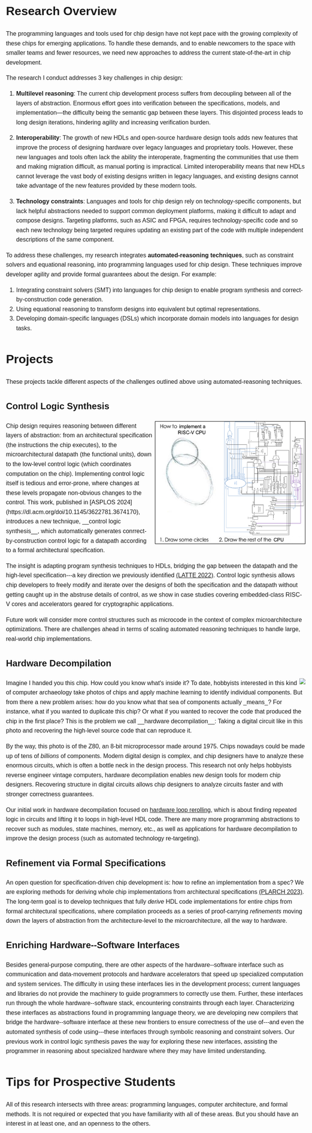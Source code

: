 <meta charset="utf-8">
<meta name="viewport" content="width=device-width, initial-scale=1.0, maximum-scale=10, user-scalable=yes">
<title>Research</title>
<style>
    body{
        margin: 1em auto;
        max-width: 800px;
        padding: 0.6em;
        font: 1.0em/1.6 sans-serif;
    }
    footer {
	    text-align: right;
	    margin-top: 80px;
	    padding-bottom: 20px;
    }
</style>

# Research Overview

The programming languages and tools used for chip design have not kept pace with the growing complexity of these chips for emerging applications.
To handle these demands, and to enable newcomers to the space with smaller teams and fewer resources, we need new approaches to address the current state-of-the-art in chip development.

The research I conduct addresses 3 key challenges in chip design:

1. __Multilevel reasoning__: The current chip development process suffers from decoupling between all of the layers of abstraction.
Enormous effort goes into verification between the specifications, models, and implementation—the difficulty being the semantic gap between these layers.
This disjointed process leads to long design iterations, hindering agility and increasing verification burden.

2. __Interoperability__: The growth of new HDLs and open-source hardware design tools adds new features that improve the process of designing hardware over legacy languages and proprietary tools.
However, these new languages and tools often lack the ability the interoperate, fragmenting the communities that use them and making migration difficult, as manual porting is impractical.
Limited interoperability means that new HDLs cannot leverage the vast body of existing designs written in legacy languages, and existing designs cannot take advantage of the new features provided by these modern tools.

3. __Technology constraints__: Languages and tools for chip design rely on technology-specific components, but lack helpful abstractions needed to support common deployment platforms, making it difficult to adapt and compose designs.
Targeting platforms, such as ASIC and FPGA, requires technology-specific code and so each new technology being targeted requires updating an existing part of the code with multiple independent descriptions of the same component.

To address these challenges, my research integrates __automated-reasoning techniques__, such as constraint solvers and equational reasoning, into programming languages used for chip design.
These techniques improve developer agility and provide formal guarantees about the design.
For example:

1. Integrating constraint solvers (SMT) into languages for chip design to enable program synthesis and correct-by-construction code generation.
2. Using equational reasoning to transform designs into equivalent but optimal representations.
3. Developing domain-specific languages (DSLs) which incorporate domain models into languages for design tasks.

# Projects

These projects tackle different aspects of the challenges outlined above using automated-reasoning techniques.

## Control Logic Synthesis

<img style="float: right; max-width: 50%; margin-left: 5px; border:1px solid #000000" src="assets/restoftheowl.png">
Chip design requires reasoning between different layers of abstraction: from an architectural specification (the instructions the chip executes), to the microarchitectural datapath (the functional units), down to the low-level control logic (which coordinates computation on the chip).
Implementing control logic itself is tedious and error-prone, where changes at these levels propagate non-obvious changes to the control.
This work, published in [ASPLOS 2024](https://dl.acm.org/doi/10.1145/3622781.3674170), introduces a new technique, __control logic synthesis__, which automatically generates conrrect-by-construction control logic for a datapath according to a formal architectural specification.

The insight is adapting program synthesis techniques to HDLs, bridging the gap between the datapath and the high-level specification---a key direction we previously identified [(LATTE 2022)](papers/a-position-on-program-synthesis-for-processor-development.pdf).
Control logic synthesis allows chip developers to freely modify and iterate over the designs of both the specification and the datapath without getting caught up in the abstruse details of control, as we show in case studies covering embedded-class RISC-V cores and accelerators geared for cryptographic applications.

Future work will consider more control structures such as microcode in the context of complex microarchitecture optimizations.
There are challenges ahead in terms of scaling automated reasoning techniques to handle large, real-world chip implementations.

## Hardware Decompilation

<img style="float: right; max-width: 30%; margin-left: 5px;" src="assets/z80-comp.png">
Imagine I handed you this chip.
How could you know what's inside it?
To date, hobbyists interested in this kind of computer archaeology take photos of chips and apply machine learning to identify individual components.
But from there a new problem arises: how do you know what that sea of components actually _means_?
For instance, what if you wanted to duplicate this chip?
Or what if you wanted to recover the code that produced the chip in the first place?
This is the problem we call __hardware decompilation__:
Taking a digital circuit like in this photo and recovering the high-level source code that can reproduce it.

By the way, this photo is of the Z80, an 8-bit microprocessor made around 1975.
Chips nowadays could be made up of tens of _billions_ of components.
Modern digital design is complex, and chip designers have to analyze these enormous circuits, which is often a bottle neck in the design process.
This research not only helps hobbyists reverse engineer vintage computers, hardware decompilation enables new design tools for modern chip designers.
Recovering structure in digital circuits allows chip designers to analyze circuits faster and with stronger correctness guarantees.

Our initial work in hardware decompilation focused on [hardware loop rerolling](https://dl.acm.org/doi/10.1145/3591237A), which is about finding repeated logic in circuits and lifting it to loops in high-level HDL code.
There are many more programming abstractions to recover such as modules, state machines, memory, etc., as well as applications for hardware decompilation to improve the design process (such as automated technology re-targeting).

## Refinement via Formal Specifications

An open question for specification-driven chip development is: how to refine an implementation from a spec?
We are exploring methods for deriving whole chip implementations from architectural specifications [(PLARCH 2023)](papers/plarch23.pdf).
The long-term goal is to develop techniques that fully _derive_ HDL code implementations for entire chips from formal architectural specifications, where compilation proceeds as a series of proof-carrying _refinements_ moving down the layers of abstraction from the architecture-level to the microarchitecture, all the way to hardware.

## Enriching Hardware--Software Interfaces

Besides general-purpose computing, there are other aspects of the hardware--software interface such as communication and data-movement protocols and hardware accelerators that speed up specialized computation and system services.
The difficulty in using these interfaces lies in the development process; current languages and libraries do not provide the machinery to guide programmers to correctly use them.
Further, these interfaces run through the whole hardware--software stack, encountering constraints through each layer.
Characterizing these interfaces as abstractions found in programming language theory, we are developing new compilers that bridge the hardware--software interface at these new frontiers to ensure correctness of the use of---and even the automated synthesis of code using---these interfaces through symbolic reasoning and constraint solvers.
Our previous work in control logic synthesis paves the way for exploring these new interfaces, assisting the programmer in reasoning about specialized hardware where they may have limited understanding.

# Tips for Prospective Students

All of this research intersects with three areas: programming languages, computer architecture, and formal methods.
It is not required or expected that you have familiarity with all of these areas.
But you should have an interest in at least one, and an openness to the others.

